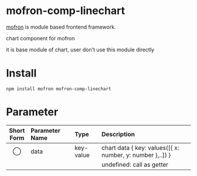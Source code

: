 # mofron-comp-linechart
[mofron](https://mofron.github.io/mofron/) is module based frontend framework.

chart component for mofron

it is base module of chart, user don't use this module directly


# Install
```
npm install mofron mofron-comp-linechart
```

# Parameter

| Short<br>Form | Parameter Name | Type | Description |
|:-------------:|:---------------|:-----|:------------|
| ◯  | data | key-value | chart data { key: values([{ x: number, y: number },..]) } |
| | | | undefined: call as getter |

